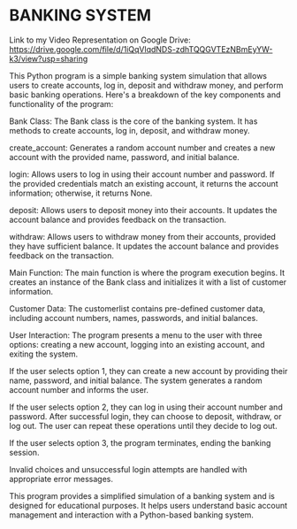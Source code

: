 # BANKING SYSTEM

Link to my Video Representation on Google Drive: https://drive.google.com/file/d/1iQqVlqdNDS-zdhTQQGVTEzNBmEyYW-k3/view?usp=sharing



This Python program is a simple banking system simulation that allows users to create accounts, log in, deposit and withdraw money, and perform basic banking operations. Here's a breakdown of the key components and functionality of the program:

Bank Class: The Bank class is the core of the banking system. It has methods to create accounts, log in, deposit, and withdraw money.

create_account: Generates a random account number and creates a new account with the provided name, password, and initial balance.

login: Allows users to log in using their account number and password. If the provided credentials match an existing account, it returns the account information; otherwise, it returns None.

deposit: Allows users to deposit money into their accounts. It updates the account balance and provides feedback on the transaction.

withdraw: Allows users to withdraw money from their accounts, provided they have sufficient balance. It updates the account balance and provides feedback on the transaction.

Main Function: The main function is where the program execution begins. It creates an instance of the Bank class and initializes it with a list of customer information.

Customer Data: The customerlist contains pre-defined customer data, including account numbers, names, passwords, and initial balances.

User Interaction: The program presents a menu to the user with three options: creating a new account, logging into an existing account, and exiting the system.

If the user selects option 1, they can create a new account by providing their name, password, and initial balance. The system generates a random account number and informs the user.

If the user selects option 2, they can log in using their account number and password. After successful login, they can choose to deposit, withdraw, or log out. The user can repeat these operations until they decide to log out.

If the user selects option 3, the program terminates, ending the banking session.

Invalid choices and unsuccessful login attempts are handled with appropriate error messages.

This program provides a simplified simulation of a banking system and is designed for educational purposes. It helps users understand basic account management and interaction with a Python-based banking system.
